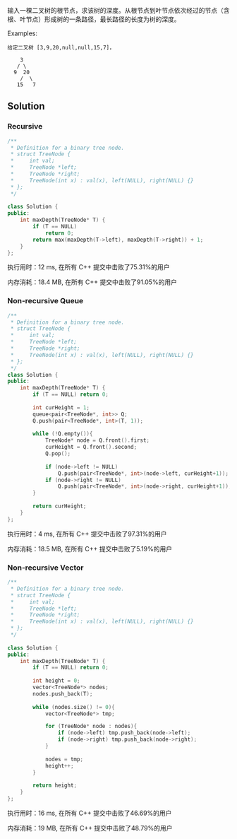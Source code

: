 输入一棵二叉树的根节点，求该树的深度。从根节点到叶节点依次经过的节点（含根、叶节点）形成树的一条路径，最长路径的长度为树的深度。 



Examples:

```
给定二叉树 [3,9,20,null,null,15,7]，

    3
   / \
  9  20
    /  \
   15   7
```

## Solution

### Recursive

```c++
/**
 * Definition for a binary tree node.
 * struct TreeNode {
 *     int val;
 *     TreeNode *left;
 *     TreeNode *right;
 *     TreeNode(int x) : val(x), left(NULL), right(NULL) {}
 * };
 */
 
class Solution {
public:
    int maxDepth(TreeNode* T) {
        if (T == NULL) 
            return 0;     
        return max(maxDepth(T->left), maxDepth(T->right)) + 1;
    }
};
```

执行用时：12 ms, 在所有 C++ 提交中击败了75.31%的用户

内存消耗：18.4 MB, 在所有 C++ 提交中击败了91.05%的用户

### Non-recursive Queue

```c++
/**
 * Definition for a binary tree node.
 * struct TreeNode {
 *     int val;
 *     TreeNode *left;
 *     TreeNode *right;
 *     TreeNode(int x) : val(x), left(NULL), right(NULL) {}
 * };
 */
class Solution {
public:
    int maxDepth(TreeNode* T) {
        if (T == NULL) return 0;
        
        int curHeight = 1;
        queue<pair<TreeNode*, int>> Q;
        Q.push(pair<TreeNode*, int>(T, 1));
        
        while (!Q.empty()){
            TreeNode* node = Q.front().first;
            curHeight = Q.front().second;
            Q.pop();
            
            if (node->left != NULL)
                Q.push(pair<TreeNode*, int>(node->left, curHeight+1));
            if (node->right != NULL)
                Q.push(pair<TreeNode*, int>(node->right, curHeight+1));
        }
        
        return curHeight;
    }
};
```

执行用时：4 ms, 在所有 C++ 提交中击败了97.31%的用户

内存消耗：18.5 MB, 在所有 C++ 提交中击败了5.19%的用户

### Non-recursive Vector

```c++
/**
 * Definition for a binary tree node.
 * struct TreeNode {
 *     int val;
 *     TreeNode *left;
 *     TreeNode *right;
 *     TreeNode(int x) : val(x), left(NULL), right(NULL) {}
 * };
 */
 
class Solution {
public:
    int maxDepth(TreeNode* T) {
        if (T == NULL) return 0;
        
        int height = 0;
        vector<TreeNode*> nodes;
        nodes.push_back(T);
        
        while (nodes.size() != 0){
            vector<TreeNode*> tmp;

            for (TreeNode* node : nodes){
                if (node->left) tmp.push_back(node->left);
                if (node->right) tmp.push_back(node->right);
            }
            
            nodes = tmp;
            height++;
        }
        
        return height;
    }
};
```

执行用时：16 ms, 在所有 C++ 提交中击败了46.69%的用户

内存消耗：19 MB, 在所有 C++ 提交中击败了48.79%的用户
